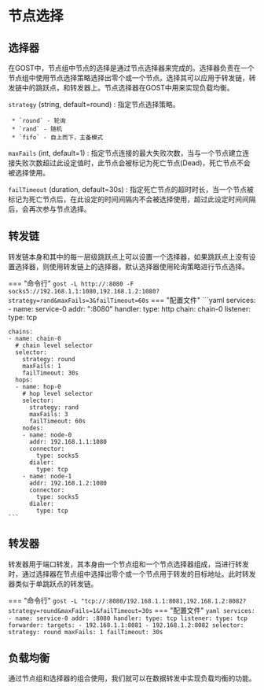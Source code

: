 # 节点选择

## 选择器

在GOST中，节点组中节点的选择是通过节点选择器来完成的。选择器负责在一个节点组中使用节点选择策略选择出零个或一个节点。选择其可以应用于转发链，转发链中的跳跃点，和转发器上。节点选择器在GOST中用来实现负载均衡。

`strategy` (string, default=round)
:    指定节点选择策略。
    
     * `round` - 轮询
     * `rand` - 随机
     * `fifo` - 自上而下，主备模式

`maxFails` (int, default=1)
:    指定节点连接的最大失败次数，当与一个节点建立连接失败次数超过此设定值时，此节点会被标记为死亡节点(Dead)，死亡节点不会被选择使用。

`failTimeout` (duration, default=30s)
:    指定死亡节点的超时时长，当一个节点被标记为死亡节点后，在此设定的时间间隔内不会被选择使用，超过此设定时间间隔后，会再次参与节点选择。

## 转发链

转发链本身和其中的每一层级跳跃点上可以设置一个选择器，如果跳跃点上没有设置选择器，则使用转发链上的选择器，默认选择器使用轮询策略进行节点选择。

=== "命令行"
	```
	gost -L http://:8080 -F socks5://192.168.1.1:1080,192.168.1.2:1080?strategy=rand&maxFails=3&failTimeout=60s
	```
=== "配置文件"
    ```yaml
    services:
    - name: service-0
      addr: ":8080"
      handler:
        type: http
        chain: chain-0
      listener:
        type: tcp

    chains:
    - name: chain-0
	  # chain level selector
      selector:
        strategy: round
        maxFails: 1
        failTimeout: 30s
      hops:
      - name: hop-0
	    # hop level selector
        selector:
          strategy: rand
          maxFails: 3
          failTimeout: 60s
        nodes:
        - name: node-0
          addr: 192.168.1.1:1080
          connector:
            type: socks5
          dialer:
            type: tcp
        - name: node-1
          addr: 192.168.1.2:1080
          connector:
            type: socks5
          dialer:
            type: tcp
	```

## 转发器

转发器用于端口转发，其本身由一个节点组和一个节点选择器组成，当进行转发时，通过选择器在节点组中选择出零个或一个节点用于转发的目标地址。此时转发器类似于单跳跃点的转发链。

=== "命令行"
    ```
	gost -L "tcp://:8080/192.168.1.1:8081,192.168.1.2:8082?strategy=round&maxFails=1&failTimeout=30s
	```
=== "配置文件"
    ```yaml
	services:
	- name: service-0
	  addr: :8080
	  handler:
		type: tcp
	  listener:
		type: tcp
	  forwarder:
		targets:
		- 192.168.1.1:8081
		- 192.168.1.2:8082
		selector:
		  strategy: round
		  maxFails: 1
		  failTimeout: 30s
	```

## 负载均衡

通过节点组和选择器的组合使用，我们就可以在数据转发中实现负载均衡的功能。
